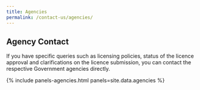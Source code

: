 ```yaml
---
title: Agencies
permalink: /contact-us/agencies/
---
```


## Agency Contact

If you have specific queries such as licensing policies, status of the licence approval and clarifications on the licence submission, you can contact the respective Government agencies directly.

{% include panels-agencies.html panels=site.data.agencies %}
